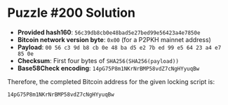 # Puzzle #200 Solution

- **Provided hash160**: `56c39db8cb0e48bad5e27bed99e56423a4e7850e`
- **Bitcoin network version byte**: `0x00` (for a P2PKH mainnet address)
- **Payload**: `00 56 c3 9d b8 cb 0e 48 ba d5 e2 7b ed 99 e5 64 23 a4 e7 85 0e`
- **Checksum**: First four bytes of `SHA256(SHA256(payload))`
- **Base58Check encoding**: `14pG75P8m1NKrNrBMP58vdZ7cNgHYyuqBw`

Therefore, the completed Bitcoin address for the given locking script is:

```
14pG75P8m1NKrNrBMP58vdZ7cNgHYyuqBw
```
